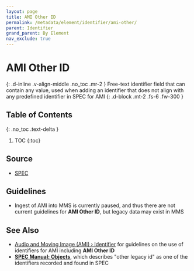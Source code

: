 ```yaml
---
layout: page
title: AMI Other ID
permalink: /metadata/element/identifier/ami-other/
parent: Identifier
grand_parent: By Element
nav_exclude: true
---
```


# AMI Other ID
{: .d-inline .v-align-middle .no_toc .mr-2 }
Free-text identifier field that can contain any value, used when adding an identifier that does not align with any predefined identifier in SPEC for AMI
{: .d-block .mt-2 .fs-6 .fw-300 }

## Table of Contents
{: .no_toc .text-delta }

1. TOC
{:toc}

## Source
- [SPEC](/metadata-documentation/resources/glossary/#spec)

## Guidelines
- Ingest of AMI into MMS is currently paused, and thus there are not current guidelines for **AMI Other ID**, but legacy data may exist in MMS

## See Also
- [Audio and Moving Image (AMI) › Identifier](/metadata-documentation/metadata/material/ami/#identifier) for guidelines on the use of identifiers for AMI including **AMI Other ID**
- [**SPEC Manual: Objects**](https://docs.google.com/document/d/1dP3zDqTT4uX_EsocFeUJ2VLgPMJechInvOzrcCtMsoU/edit), which describes "other legacy id" as one of the identifiers recorded and found in SPEC